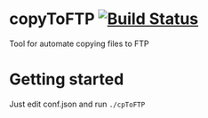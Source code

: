 # copyToFTP [![Build Status](https://travis-ci.org/mkorobeynikov/copyToFTP.svg?branch=master)](https://travis-ci.org/mkorobeynikov/copyToFTP)
Tool for automate copying files to FTP

# Getting started

Just edit conf.json and run `./cpToFTP`
